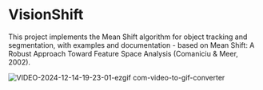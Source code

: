 # VisionShift
This project implements the Mean Shift algorithm for object tracking and segmentation, with examples and documentation - based on Mean Shift: A Robust Approach Toward Feature Space Analysis (Comaniciu & Meer, 2002).

![VIDEO-2024-12-14-19-23-01-ezgif com-video-to-gif-converter](https://github.com/user-attachments/assets/7ed326e7-7ce4-4471-8857-d5e2b93b5469)
